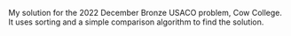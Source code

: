 My solution for the 2022 December Bronze USACO problem, Cow College.
It uses sorting and a simple comparison algorithm to find the solution. 
